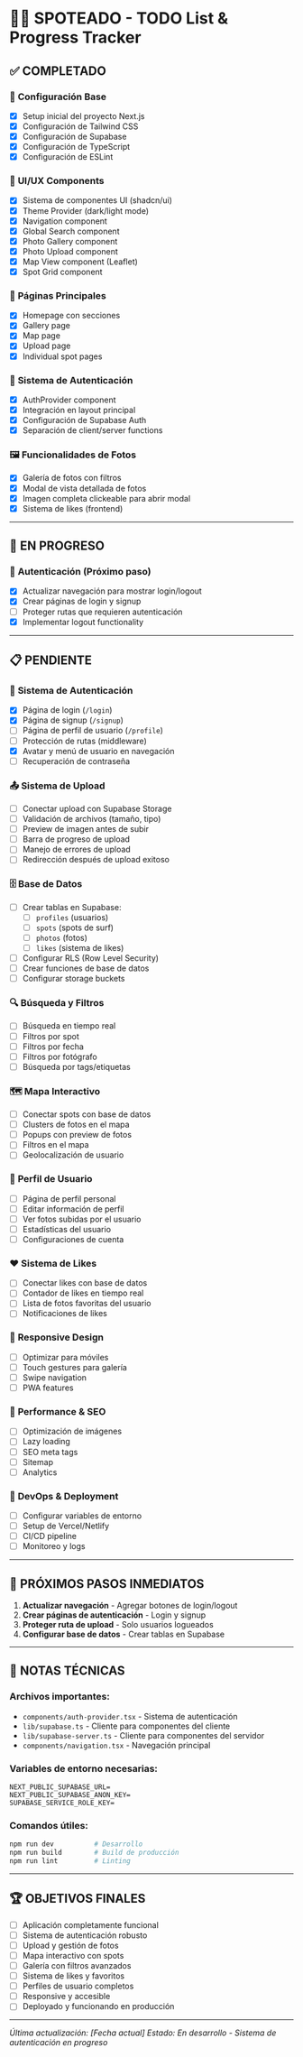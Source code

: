 # 🏄‍♂️ SPOTEADO - TODO List & Progress Tracker

## ✅ **COMPLETADO**

### 🔧 **Configuración Base**
- [x] Setup inicial del proyecto Next.js
- [x] Configuración de Tailwind CSS
- [x] Configuración de Supabase
- [x] Configuración de TypeScript
- [x] Configuración de ESLint

### 🎨 **UI/UX Components**
- [x] Sistema de componentes UI (shadcn/ui)
- [x] Theme Provider (dark/light mode)
- [x] Navigation component
- [x] Global Search component
- [x] Photo Gallery component
- [x] Photo Upload component
- [x] Map View component (Leaflet)
- [x] Spot Grid component

### 📱 **Páginas Principales**
- [x] Homepage con secciones
- [x] Gallery page
- [x] Map page
- [x] Upload page
- [x] Individual spot pages

### 🔐 **Sistema de Autenticación**
- [x] AuthProvider component
- [x] Integración en layout principal
- [x] Configuración de Supabase Auth
- [x] Separación de client/server functions

### 🖼️ **Funcionalidades de Fotos**
- [x] Galería de fotos con filtros
- [x] Modal de vista detallada de fotos
- [x] Imagen completa clickeable para abrir modal
- [x] Sistema de likes (frontend)

---

## 🚧 **EN PROGRESO**

### 🔐 **Autenticación (Próximo paso)**
- [x] Actualizar navegación para mostrar login/logout
- [x] Crear páginas de login y signup
- [ ] Proteger rutas que requieren autenticación
- [x] Implementar logout functionality

---

## 📋 **PENDIENTE**

### 🔐 **Sistema de Autenticación**
- [x] Página de login (`/login`)
- [x] Página de signup (`/signup`)
- [ ] Página de perfil de usuario (`/profile`)
- [ ] Protección de rutas (middleware)
- [x] Avatar y menú de usuario en navegación
- [ ] Recuperación de contraseña

### 📤 **Sistema de Upload**
- [ ] Conectar upload con Supabase Storage
- [ ] Validación de archivos (tamaño, tipo)
- [ ] Preview de imagen antes de subir
- [ ] Barra de progreso de upload
- [ ] Manejo de errores de upload
- [ ] Redirección después de upload exitoso

### 🗄️ **Base de Datos**
- [ ] Crear tablas en Supabase:
  - [ ] `profiles` (usuarios)
  - [ ] `spots` (spots de surf)
  - [ ] `photos` (fotos)
  - [ ] `likes` (sistema de likes)
- [ ] Configurar RLS (Row Level Security)
- [ ] Crear funciones de base de datos
- [ ] Configurar storage buckets

### 🔍 **Búsqueda y Filtros**
- [ ] Búsqueda en tiempo real
- [ ] Filtros por spot
- [ ] Filtros por fecha
- [ ] Filtros por fotógrafo
- [ ] Búsqueda por tags/etiquetas

### 🗺️ **Mapa Interactivo**
- [ ] Conectar spots con base de datos
- [ ] Clusters de fotos en el mapa
- [ ] Popups con preview de fotos
- [ ] Filtros en el mapa
- [ ] Geolocalización de usuario

### 👤 **Perfil de Usuario**
- [ ] Página de perfil personal
- [ ] Editar información de perfil
- [ ] Ver fotos subidas por el usuario
- [ ] Estadísticas del usuario
- [ ] Configuraciones de cuenta

### ❤️ **Sistema de Likes**
- [ ] Conectar likes con base de datos
- [ ] Contador de likes en tiempo real
- [ ] Lista de fotos favoritas del usuario
- [ ] Notificaciones de likes

### 📱 **Responsive Design**
- [ ] Optimizar para móviles
- [ ] Touch gestures para galería
- [ ] Swipe navigation
- [ ] PWA features

### 🚀 **Performance & SEO**
- [ ] Optimización de imágenes
- [ ] Lazy loading
- [ ] SEO meta tags
- [ ] Sitemap
- [ ] Analytics

### 🔧 **DevOps & Deployment**
- [ ] Configurar variables de entorno
- [ ] Setup de Vercel/Netlify
- [ ] CI/CD pipeline
- [ ] Monitoreo y logs

---

## 🎯 **PRÓXIMOS PASOS INMEDIATOS**

1. **Actualizar navegación** - Agregar botones de login/logout
2. **Crear páginas de autenticación** - Login y signup
3. **Proteger ruta de upload** - Solo usuarios logueados
4. **Configurar base de datos** - Crear tablas en Supabase

---

## 📝 **NOTAS TÉCNICAS**

### **Archivos importantes:**
- `components/auth-provider.tsx` - Sistema de autenticación
- `lib/supabase.ts` - Cliente para componentes del cliente
- `lib/supabase-server.ts` - Cliente para componentes del servidor
- `components/navigation.tsx` - Navegación principal

### **Variables de entorno necesarias:**
```
NEXT_PUBLIC_SUPABASE_URL=
NEXT_PUBLIC_SUPABASE_ANON_KEY=
SUPABASE_SERVICE_ROLE_KEY=
```

### **Comandos útiles:**
```bash
npm run dev          # Desarrollo
npm run build        # Build de producción
npm run lint         # Linting
```

---

## 🏆 **OBJETIVOS FINALES**

- [ ] Aplicación completamente funcional
- [ ] Sistema de autenticación robusto
- [ ] Upload y gestión de fotos
- [ ] Mapa interactivo con spots
- [ ] Galería con filtros avanzados
- [ ] Sistema de likes y favoritos
- [ ] Perfiles de usuario completos
- [ ] Responsive y accesible
- [ ] Deployado y funcionando en producción

---

*Última actualización: [Fecha actual]*
*Estado: En desarrollo - Sistema de autenticación en progreso*
